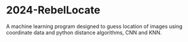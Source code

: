 # 2024-RebelLocate
A machine learning program designed to guess location of images using coordinate data and python distance algorithms, CNN and KNN.


